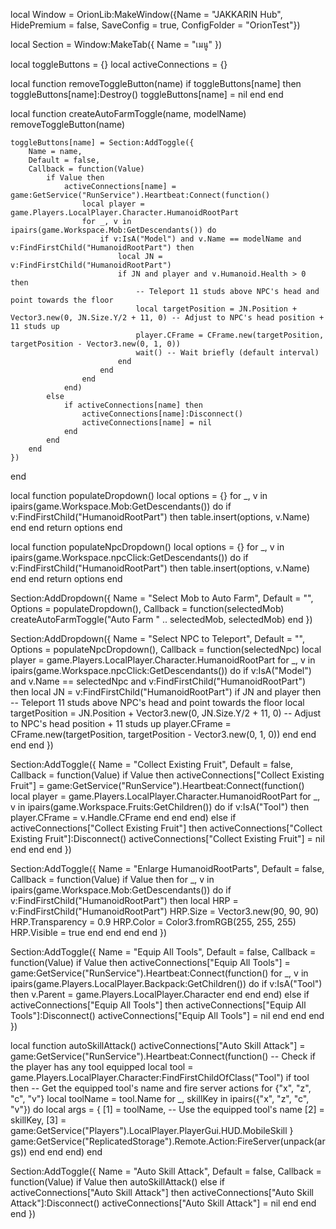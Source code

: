 local Window = OrionLib:MakeWindow({Name = "JAKKARIN Hub", HidePremium = false, SaveConfig = true, ConfigFolder = "OrionTest"})

local Section = Window:MakeTab({
    Name = "เมนู"
})

local toggleButtons = {}
local activeConnections = {}

local function removeToggleButton(name)
    if toggleButtons[name] then
        toggleButtons[name]:Destroy()
        toggleButtons[name] = nil
    end
end

local function createAutoFarmToggle(name, modelName)
    removeToggleButton(name)

    toggleButtons[name] = Section:AddToggle({
        Name = name,
        Default = false,
        Callback = function(Value)
            if Value then
                activeConnections[name] = game:GetService("RunService").Heartbeat:Connect(function()
                    local player = game.Players.LocalPlayer.Character.HumanoidRootPart
                    for _, v in ipairs(game.Workspace.Mob:GetDescendants()) do
                        if v:IsA("Model") and v.Name == modelName and v:FindFirstChild("HumanoidRootPart") then
                            local JN = v:FindFirstChild("HumanoidRootPart")
                            if JN and player and v.Humanoid.Health > 0 then
                                -- Teleport 11 studs above NPC's head and point towards the floor
                                local targetPosition = JN.Position + Vector3.new(0, JN.Size.Y/2 + 11, 0) -- Adjust to NPC's head position + 11 studs up
                                player.CFrame = CFrame.new(targetPosition, targetPosition - Vector3.new(0, 1, 0))
                                wait() -- Wait briefly (default interval)
                            end
                        end
                    end
                end)
            else
                if activeConnections[name] then
                    activeConnections[name]:Disconnect()
                    activeConnections[name] = nil
                end
            end
        end
    })
end

local function populateDropdown()
    local options = {}
    for _, v in ipairs(game.Workspace.Mob:GetDescendants()) do
        if v:FindFirstChild("HumanoidRootPart") then
            table.insert(options, v.Name)
        end
    end
    return options
end

local function populateNpcDropdown()
    local options = {}
    for _, v in ipairs(game.Workspace.npcClick:GetDescendants()) do
        if v:FindFirstChild("HumanoidRootPart") then
            table.insert(options, v.Name)
        end
    end
    return options
end

Section:AddDropdown({
    Name = "Select Mob to Auto Farm",
    Default = "",
    Options = populateDropdown(),
    Callback = function(selectedMob)
        createAutoFarmToggle("Auto Farm " .. selectedMob, selectedMob)
    end
})

Section:AddDropdown({
    Name = "Select NPC to Teleport",
    Default = "",
    Options = populateNpcDropdown(),
    Callback = function(selectedNpc)
        local player = game.Players.LocalPlayer.Character.HumanoidRootPart
        for _, v in ipairs(game.Workspace.npcClick:GetDescendants()) do
            if v:IsA("Model") and v.Name == selectedNpc and v:FindFirstChild("HumanoidRootPart") then
                local JN = v:FindFirstChild("HumanoidRootPart")
                if JN and player then
                    -- Teleport 11 studs above NPC's head and point towards the floor
                    local targetPosition = JN.Position + Vector3.new(0, JN.Size.Y/2 + 11, 0) -- Adjust to NPC's head position + 11 studs up
                    player.CFrame = CFrame.new(targetPosition, targetPosition - Vector3.new(0, 1, 0))
                end
            end
        end
    end
})

Section:AddToggle({
    Name = "Collect Existing Fruit",
    Default = false,
    Callback = function(Value)
        if Value then
            activeConnections["Collect Existing Fruit"] = game:GetService("RunService").Heartbeat:Connect(function()
                local player = game.Players.LocalPlayer.Character.HumanoidRootPart
                for _, v in ipairs(game.Workspace.Fruits:GetChildren()) do
                    if v:IsA("Tool") then
                        player.CFrame = v.Handle.CFrame
                    end
                end
            end)
        else
            if activeConnections["Collect Existing Fruit"] then
                activeConnections["Collect Existing Fruit"]:Disconnect()
                activeConnections["Collect Existing Fruit"] = nil
            end
        end
    end
})

Section:AddToggle({
    Name = "Enlarge HumanoidRootParts",
    Default = false,
    Callback = function(Value)
        if Value then
            for _, v in ipairs(game.Workspace.Mob:GetDescendants()) do
                if v:FindFirstChild("HumanoidRootPart") then
                    local HRP = v:FindFirstChild("HumanoidRootPart")
                    HRP.Size = Vector3.new(90, 90, 90)
                    HRP.Transparency = 0.9
                    HRP.Color = Color3.fromRGB(255, 255, 255)
                    HRP.Visible = true
                end
            end
        end
    end
})

Section:AddToggle({
    Name = "Equip All Tools",
    Default = false,
    Callback = function(Value)
        if Value then
            activeConnections["Equip All Tools"] = game:GetService("RunService").Heartbeat:Connect(function()
                for _, v in ipairs(game.Players.LocalPlayer.Backpack:GetChildren()) do
                    if v:IsA("Tool") then
                        v.Parent = game.Players.LocalPlayer.Character
                    end
                end
            end)
        else
            if activeConnections["Equip All Tools"] then
                activeConnections["Equip All Tools"]:Disconnect()
                activeConnections["Equip All Tools"] = nil
            end
        end
    end
})

local function autoSkillAttack()
    activeConnections["Auto Skill Attack"] = game:GetService("RunService").Heartbeat:Connect(function()
        -- Check if the player has any tool equipped
        local tool = game.Players.LocalPlayer.Character:FindFirstChildOfClass("Tool")
        if tool then
            -- Get the equipped tool's name and fire server actions for {"x", "z", "c", "v"}
            local toolName = tool.Name
            for _, skillKey in ipairs({"x", "z", "c", "v"}) do
                local args = {
                    [1] = toolName, -- Use the equipped tool's name
                    [2] = skillKey,
                    [3] = game:GetService("Players").LocalPlayer.PlayerGui.HUD.MobileSkill
                }
                game:GetService("ReplicatedStorage").Remote.Action:FireServer(unpack(args))
            end
        end
    end)
end

Section:AddToggle({
    Name = "Auto Skill Attack",
    Default = false,
    Callback = function(Value)
        if Value then
            autoSkillAttack()
        else
            if activeConnections["Auto Skill Attack"] then
                activeConnections["Auto Skill Attack"]:Disconnect()
                activeConnections["Auto Skill Attack"] = nil
            end
        end
    end
})
